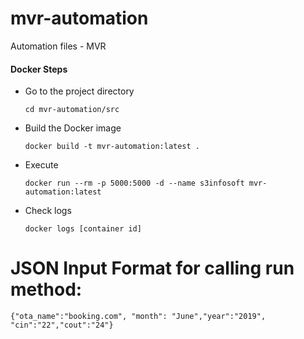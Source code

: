 # mvr-automation
Automation files - MVR

#### Docker Steps
- Go to the project directory
  ```
  cd mvr-automation/src
  ```
- Build the Docker image
  ```
  docker build -t mvr-automation:latest .
  ```
- Execute
  ```
  docker run --rm -p 5000:5000 -d --name s3infosoft mvr-automation:latest
  ```
- Check logs
  ```
  docker logs [container id]
  ```
 # JSON Input Format for calling run method:
 ```
 {"ota_name":"booking.com", "month": "June","year":"2019", "cin":"22","cout":"24"}
 ```
